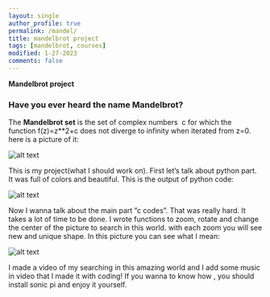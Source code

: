 ```yaml
---
layout: single
author_profile: true
permalink: /mandel/
title: mandelbrot project
tags: [mandelbrot, courses]
modified: 1-27-2023
comments: false
---
```


**Mandelbrot project**


### Have you ever heard the name Mandelbrot?
The **Mandelbrot set** is the set of complex numbers  c for which the function f(z)=z**2+c does not diverge to infinity when iterated from z=0. 
here is a picture of it:

![alt text](../assets/images/mandel.png "Mandelbrot Picture")

This is my project(what I should work on).
First let’s talk about python part. It was full of colors and beautiful.
This is the output of python code:

![alt text](../assets/images/python.jpg "pyhton Picture")

Now I wanna talk about the main part ”c codes”. That was really hard. It takes a lot of time to be done. I wrote functions to zoom, rotate and change the center of the picture to search in this world.
with each zoom you will  see new and unique shape. In this picture you can see what I mean:

![alt text](../assets/images/00089.bmp "zoom Picture")

I made a video of my searching in this amazing world and I add some music in video that I made it with coding!
If you wanna to know how , you should install sonic pi and enjoy it yourself.